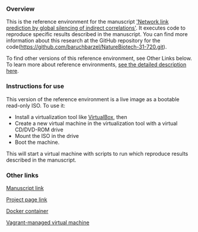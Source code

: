 ### Overview

This is the reference environment for the manuscript ['Network link prediction by global silencing of indirect correlations'](https://dx.doi.org/10.1038/nbt.2601).  It executes code to reproduce specific results described in the manuscript.   You can find more information about this research at the GitHub repository for the code(https://github.com/baruchbarzel/NatureBiotech-31-720.git).  

To find other versions of this reference environment, see Other Links below.  To learn more about reference environments, [see the detailed description here](https://uomsystemsbiology.github.io/reference-environments/).  

### Instructions for use

This version of the reference environment is a live image as a bootable read-only ISO.  To use it:

- Install a virtualization tool like [VirtualBox](https://www.virtualbox.org/), then 
- Create a new virtual machine in the virtualization tool with a virtual CD/DVD-ROM drive
- Mount the ISO in the drive
- Boot the machine.  

This will start a virtual machine with scripts to run which reproduce results described in the manuscript.  

### Other links

[Manuscript link](https://dx.doi.org/10.1038/nbt.2601)

[Project page link](https://github.com/baruchbarzel/NatureBiotech-31-720.git)

[Docker container](https://hub.docker.com/r/uomsystemsbiology/barzel2013network/)

[Vagrant-managed virtual machine](https://github.com/uomsystemsbiology/barzel2013network_reference_environment)

